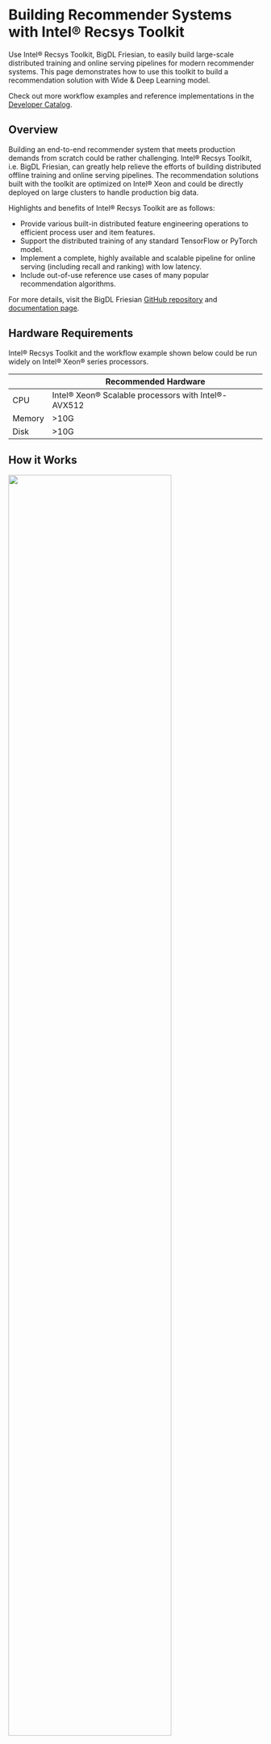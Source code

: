# Building Recommender Systems with Intel® Recsys Toolkit

Use Intel® Recsys Toolkit, BigDL Friesian, to easily build large-scale distributed training and online serving
pipelines for modern recommender systems. This page demonstrates how to use this toolkit to build a recommendation solution with Wide & Deep Learning model.

Check out more workflow examples and reference implementations in the [Developer Catalog](https://developer.intel.com/aireferenceimplementations).

## Overview
Building an end-to-end recommender system that meets production demands from scratch could be rather challenging.
Intel® Recsys Toolkit, i.e. BigDL Friesian, can greatly help relieve the efforts of building distributed offline training
and online serving pipelines. The recommendation solutions built with the toolkit are optimized on Intel® Xeon
and could be directly deployed on large clusters to handle production big data.

Highlights and benefits of Intel® Recsys Toolkit are as follows:

- Provide various built-in distributed feature engineering operations to efficient process user and item features.
- Support the distributed training of any standard TensorFlow or PyTorch model. 
- Implement a complete, highly available and scalable pipeline for online serving (including recall and ranking) with low latency.
- Include out-of-use reference use cases of many popular recommendation algorithms.

For more details, visit the BigDL Friesian [GitHub repository](https://github.com/intel-analytics/BigDL/tree/main/python/friesian) and
[documentation page](https://bigdl.readthedocs.io/en/latest/doc/Friesian/index.html).

## Hardware Requirements

Intel® Recsys Toolkit and the workflow example shown below could be run widely on Intel® Xeon® series processors.

|| Recommended Hardware         |
|---| ---------------------------- |
|CPU| Intel® Xeon® Scalable processors with Intel®-AVX512|
|Memory|>10G|
|Disk|>10G|


## How it Works

<img src="https://github.com/intel-analytics/BigDL/blob/main/scala/friesian/src/main/resources/images/architecture.png" width="80%" />

The architecture above illustrates the main components in Intel® Recsys Toolkit.

- The offline training workflow is implemented based on Spark, Ray and BigDL to efficiently scale the data processing and DNN model training on large Xeon clusters.
- The online serving workflow is implemented based on gRPC and HTTP, which consists of Recall, Ranking, Feature and Recommender services. The Recall Service integrates Intel® Optimized Faiss to significantly speed up the vector search step.


## Get Started

### Download the Workflow Repository
Create a working directory for the workflow and clone the [Main
Repository](https://github.com/intel-analytics/BigDL) repository into your working
directory.

```
mkdir ~/work && cd ~/work
git clone https://github.com/intel-analytics/BigDL.git
cd BigDL
```

### Download the Datasets

This workflow uses the [Twitter Recsys Challenge 2021 dataset](http://www.recsyschallenge.com/2021/), each record of which contains the tweet along with engagement features, user features, and tweet features.

The original dataset includes 46 million users and 340 million tweets (items). Here in this workflow, we provide a script to generate some dummy data for this dataset. In the running command below, you can specify the number of records to generate and the output folder respectively.

```
cd apps/wide-deep-recommendation
mkdir recsys_data
# You can modify the number of records and the output folder when running the script
python generate_dummy_data.py 100000 recsys_data/
cd ../..
```

---

## Run Training Workflow Using Docker
Follow these instructions to set up and run our provided Docker image.
For running the training workflow on bare metal, see the [bare metal instructions](#run-training-workflow-using-bare-metal)
instructions.

### Set Up Docker Engine
You'll need to install Docker Engine on your development system.
Note that while **Docker Engine** is free to use, **Docker Desktop** may require
you to purchase a license.  See the [Docker Engine Server installation
instructions](https://docs.docker.com/engine/install/#server) for details.

If the Docker image is run on a cloud service, mention they may also need
credentials to perform training and inference related operations (such as these
for Azure):
- [Set up the Azure Machine Learning Account](https://azure.microsoft.com/en-us/free/machine-learning)
- [Configure the Azure credentials using the Command-Line Interface](https://docs.microsoft.com/en-us/cli/azure/authenticate-azure-cli)
- [Compute targets in Azure Machine Learning](https://learn.microsoft.com/en-us/azure/machine-learning/concept-compute-target)
- [Virtual Machine Products Available in Your Region](https://azure.microsoft.com/en-us/explore/global-infrastructure/products-by-region/?products=virtual-machines&regions=us-east)

### Set Up Docker Image
Pull the provided docker image.
```
docker pull intelanalytics/bigdl-spark-3.1.3:latest
```

If your environment requires a proxy to access the internet, export your
development system's proxy settings to the docker environment:
```
export DOCKER_RUN_ENVS="-e ftp_proxy=${ftp_proxy} \
  -e FTP_PROXY=${FTP_PROXY} -e http_proxy=${http_proxy} \
  -e HTTP_PROXY=${HTTP_PROXY} -e https_proxy=${https_proxy} \
  -e HTTPS_PROXY=${HTTPS_PROXY} -e no_proxy=${no_proxy} \
  -e NO_PROXY=${NO_PROXY} -e socks_proxy=${socks_proxy} \
  -e SOCKS_PROXY=${SOCKS_PROXY}"
```

### Run Docker Image
Run the workflow using the ``docker run`` command, as shown:
```
export DATASET_DIR=apps/recsys_data
export OUTPUT_DIR=/output
docker run -a stdout $DOCKER_RUN_ENVS \
  --env DATASET=${DATASET} \
  --env OUTPUT_DIR=${OUTPUT_DIR} \
  --volume ${DATASET_DIR}:/workspace/data \
  --volume ${OUTPUT_DIR}:/output \
  --volume ${PWD}:/workspace \
  --workdir /workspace \
  --privileged --init -it --rm --pull always \
  intel/ai-workflows:bigdl-training \
  ./run.sh
```

---

## Run Training Workflow Using Bare Metal
Follow these instructions to set up and run this workflow on your own development
system. For running the training workflow with a provided Docker image, see the [Docker
instructions](#run-training-workflow-using-docker).


### Set Up System Software
Our examples use the ``conda`` package and environment on your local computer.
If you don't already have ``conda`` installed, see the [Conda Linux installation
instructions](https://docs.conda.io/projects/conda/en/stable/user-guide/install/linux.html).

### Set Up Workflow
Run these commands to set up the workflow's conda environment and install required software:
```
conda create -n recsys python=3.9 --yes
conda activate recsys
pip install --pre --upgrade bigdl-friesian
pip install intel-tensorflow==2.9.0
```

### Run Workflow
Use these commands to run the workflow:
```
python python/friesian/example/wnd/recsys2021/wnd_preprocess_recsys.py \
    --executor_cores 8 \
    --executor_memory 10g \
    --input_train_folder apps/wide-deep-recommendation/recsys_data/train \
    --input_test_folder apps/wide-deep-recommendation/recsys_data/test \
    --output_folder apps/wide-deep-recommendation/recsys_data/preprocessed \
    --cross_sizes 600

python python/friesian/example/wnd/recsys2021/wnd_train_recsys.py \
    --executor_cores 8 \
    --executor_memory 10g \
    --data_dir apps/wide-deep-recommendation/recsys_data/preprocessed \
    --model_dir recsys_wnd/ \
    --batch_size 3200 \
    --epoch 5 \
    --learning_rate 1e-4 \
    --early_stopping 3

cd python/friesian/example/two_tower
python train_2tower.py \
    --executor_cores 8 \
    --executor_memory 10g \
    --data_dir apps/wide-deep-recommendation/recsys_data/preprocessed \
    --model_dir recsys_2tower/ \
    --batch_size 8000
```

## Expected Training Workflow Output
Check out the processed data and saved models of the workflow:
```
ll apps/wide-deep-recommendation/recsys_data/preprocessed
ll recsys_wnd/
ll recsys_2tower/
```
Check out the logs of the console for training results:

- wnd_train_recsys.py:
```
22/25 [=========================>....] - ETA: 1s - loss: 0.2367 - binary_accuracy: 0.9391 - binary_crossentropy: 0.2367 - auc: 0.5637 - precision: 0.9392 - recall: 1.0000
23/25 [==========================>...] - ETA: 0s - loss: 0.2374 - binary_accuracy: 0.9388 - binary_crossentropy: 0.2374 - auc: 0.5644 - precision: 0.9388 - recall: 1.0000
24/25 [===========================>..] - ETA: 0s - loss: 0.2378 - binary_accuracy: 0.9386 - binary_crossentropy: 0.2378 - auc: 0.5636 - precision: 0.9386 - recall: 1.0000
25/25 [==============================] - ETA: 0s - loss: 0.2379 - binary_accuracy: 0.9385 - binary_crossentropy: 0.2379 - auc: 0.5635 - precision: 0.9385 - recall: 1.0000
25/25 [==============================] - 10s 391ms/step - loss: 0.2379 - binary_accuracy: 0.9385 - binary_crossentropy: 0.2379 - auc: 0.5635 - precision: 0.9385 - recall: 1.0000 - val_loss: 0.6236 - val_binary_accuracy: 0.8491 - val_binary_crossentropy: 0.6236 - val_auc: 0.4988 - val_precision: 0.9342 - val_recall: 0.9021
(Worker pid=11371) Epoch 4: early stopping
Training time is:  53.32298707962036
```
- train_2tower.py:
```
7/10 [====================>.........] - ETA: 0s - loss: 0.3665 - binary_accuracy: 0.8124 - recall: 0.8568 - auc: 0.5007
8/10 [=======================>......] - ETA: 0s - loss: 0.3495 - binary_accuracy: 0.8282 - recall: 0.8747 - auc: 0.5004
9/10 [==========================>...] - ETA: 0s - loss: 0.3370 - binary_accuracy: 0.8403 - recall: 0.8886 - auc: 0.5002
10/10 [==============================] - ETA: 0s - loss: 0.3262 - binary_accuracy: 0.8503 - recall: 0.8998 - auc: 0.5002
10/10 [==============================] - 7s 487ms/step - loss: 0.3262 - binary_accuracy: 0.8503 - recall: 0.8998 - auc: 0.5002 - val_loss: 0.2405 - val_binary_accuracy: 0.9352 - val_recall: 1.0000 - val_auc: 0.4965
```

---

## Run Online Serving Pipeline Using Docker
You are highly recommended to run the online serving pipeline for the recsys workflow using our provided Docker image.

### Set Up Docker Image
Pull the provided docker image.
```
docker pull intelanalytics/friesian-serving:2.2.0-SNAPSHOT
```

If your environment requires a proxy to access the internet, export your
development system's proxy settings to the docker environment:
```
export DOCKER_RUN_ENVS="-e ftp_proxy=${ftp_proxy} \
  -e FTP_PROXY=${FTP_PROXY} -e http_proxy=${http_proxy} \
  -e HTTP_PROXY=${HTTP_PROXY} -e https_proxy=${https_proxy} \
  -e HTTPS_PROXY=${HTTPS_PROXY} -e no_proxy=${no_proxy} \
  -e NO_PROXY=${NO_PROXY} -e socks_proxy=${socks_proxy} \
  -e SOCKS_PROXY=${SOCKS_PROXY}"
```

Download & install [redis](https://redis.io/download/#redis-downloads)

### Run Workflow
- Run the nearline pipeline

1. Flush all key-values in the redis
```bash
redis-cli flushall
```
2. Check the initial redis status
```bash
redis-cli info keyspace
```
Output:
```bash
# Keyspace
```

3. Run the following script to launch the nearline pipeline
```bash
docker_name=intelanalytics/friesian-serving:2.2.0-SNAPSHOT

docker run -it --net host --rm -v $(pwd):/opt/work/mnt $docker_name feature-init -c mnt/nearline/config_feature.yaml

docker run -it --net host --rm -v $(pwd):/opt/work/mnt $docker_name feature-init -c mnt/nearline/config_feature_vec.yaml

docker run -it --net host --rm -v $(pwd):/opt/work/mnt $docker_name recall-init -c mnt/nearline/config_recall.yaml
```

4. Check the redis-server status
```bash
redis-cli info keyspace
```
Output:
```bash
# Keyspace
db0:keys=2003,expires=0,avg_ttl=0
```

5. Check the existance of the generated faiss index
```bash
item_50.idx
```

- Run the online pipeline
1. Run the following script to launch the online pipeline
```bash
docker_name=intelanalytics/friesian-serving:2.2.0-SNAPSHOT

docker run -itd --net host  --rm --name ranking -v $(pwd):/opt/work/mnt -e OMP_NUM_THREADS=1 $docker_name ranking -c mnt/config_ranking.yaml

docker run -itd --net host --rm --name feature -v $(pwd):/opt/work/mnt $docker_name feature -c mnt/config_feature.yaml

docker run -itd --net host --rm --name feature_recall -v $(pwd):/opt/work/mnt $docker_name feature -c mnt/config_feature_vec.yaml

docker run -itd --net host --rm --name recall -v $(pwd):/opt/work/mnt $docker_name recall -c mnt/config_recall.yaml

#docker run -itd --net host --rm --name recommender -v $(pwd):/opt/work/mnt $docker_name recommender -c mnt/config_recommender.yaml

docker run -itd --net host  --rm --name recommender_http -v $(pwd):/opt/work/mnt $docker_name recommender-http -c mnt/config_recommender.yaml -p 8000
```

2. Check the status of the containers
- There are 5 containers running:
    - recommender_http
    - recall
    - feature_recall
    - feature
    - ranking

3. Confirm the application is accessible
```bash
curl http://localhost:8000/recommender/recommend/15
```
Output:
```bash
{
  "ids" : [ 640, 494, 90, 481, 772, 314, 6, 272, 176, 284 ],
  "probs" : [ 0.80175865, 0.6995631, 0.6851486, 0.6811177, 0.67750615, 0.67231035, 0.6655403, 0.65543735, 0.6547779, 0.6547779 ],
  "success" : true,
  "errorCode" : null,
  "errorMsg" : null
}
```


See [here](https://github.com/intel-analytics/BigDL/tree/main/scala/friesian) for more detailed guidance to run the online serving workflow.

See [here](https://github.com/intel-analytics/BigDL/tree/main/apps/friesian-server-helm) to deploy the serving workflow on a Kubernetes cluster.


## Summary and Next Steps
This page demonstrates how to use Intel® Recsys Toolkit to build end-to-end training and serving pipelines for Wide & Deep model.
You can continue to explore more use cases or recommendation models provided in the toolkit or try to use the toolkit to build
the recommender system on your own dataset!

## Learn More
For more information about Intel® Recsys Toolkit or to read about other relevant workflow
examples, see these guides and software resources:

- More recommendation models in the recsys toolkit: https://github.com/intel-analytics/BigDL/tree/main/python/friesian/example
- Online serving guidance in the recsys toolkit: https://github.com/intel-analytics/BigDL/tree/main/scala/friesian
- [Intel® AI Analytics Toolkit (AI Kit)](https://www.intel.com/content/www/us/en/developer/tools/oneapi/ai-analytics-toolkit.html)
- [Azure Machine Learning Documentation](https://learn.microsoft.com/en-us/azure/machine-learning/)

## Troubleshooting
- If you encounter the error `E0129 21:36:55.796060683 1934066 thread_pool.cc:254] Waiting for thread pool to idle before forking` during the training, it may be caused by the installed version of grpc. See [here](https://github.com/grpc/grpc/pull/32196) for more details about this issue. To fix it, a recommended grpc version is 1.43.0:
```bash
pip install grpcio==1.43.0
```

## Support
If you have questions or issues about this workflow, contact the Support Team through [GitHub](https://github.com/intel-analytics/BigDL/issues) or [Google User Group](https://groups.google.com/g/bigdl-user-group).
